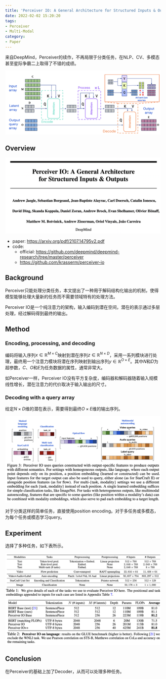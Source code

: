 ```yaml
---
title: 'Perceiver IO: A General Architecture for Structured Inputs & Outputs'
date: 2022-02-02 15:20:20
tags:
- Perceiver
- Multi-Modal
category:
- Paper
---
```


来自DeepMind，Perceiver的续作，不再局限于分类任务，在NLP、CV、多模态甚至星际争霸二上取得了不错的成绩。

<img src="Perceiver-IO-A-General-Architecture-for-Structured-Inputs-Outputs/image-20220202164605712.png" alt="image-20220202164605712" style="zoom:50%;" />

<!--more-->

## Overview

<img src="Perceiver-IO-A-General-Architecture-for-Structured-Inputs-Outputs/image-20220202163943738.png" alt="image-20220202163943738" style="zoom:50%;" />

- paper: <https://arxiv.org/pdf/2107.14795v2.pdf>
- code: 
  - official: https://github.com/deepmind/deepmind-research/tree/master/perceiver
  - <https://github.com/krasserm/perceiver-io>

## Background

Perceiver只能处理分类任务，本文提出了一种用于解码结构化输出的机制，使得模型能够处理大量新的任务而不需要领域特有的处理方法。

Perceiver IO是一个纯注意力的架构，输入编码到潜在空间，潜在的表示通过多层处理，经过解码得到最终的输出。

## Method

### Encoding, processing, and decoding

编码将输入序列$x\in\mathbb{R}^{M\times C}$映射到潜在序列$z\in\mathbb{R}^{N\times D}$，采用一系列模块进行处理，最终用一个注意力模块将潜在序列映射到输出序列$y\in\mathbb{R}^{O\times E}$。其中$N$和$D$为超参数，$C$、$O$和$E$为任务数据的属性，通常非常大。

如Perceiver一样，Perceiver IO没有平方复杂度，编码器和解码器随着输入规模线性增长，潜在注意力的代价取决于输入输出的尺寸。

### Decoding with a query array

给定$N\times D$维的潜在表示，需要得到最终$O\times E$维的输出序列。

<img src="Perceiver-IO-A-General-Architecture-for-Structured-Inputs-Outputs/image-20220202170433574.png" alt="image-20220202170433574" style="zoom:50%;" />

对于分类这样的简单任务，直接使用position encoding。对于多任务或多模态，为每个任务或模态学习query。

## Experiment

选择了多种任务，如下表所示。

<img src="Perceiver-IO-A-General-Architecture-for-Structured-Inputs-Outputs/image-20220202164856457.png" alt="image-20220202164856457" style="zoom:50%;" />

<img src="Perceiver-IO-A-General-Architecture-for-Structured-Inputs-Outputs/image-20220202170920626.png" alt="image-20220202170920626" style="zoom:50%;" />

## Conclusion

在Perceiver的基础上加了Decoder，从而可以处理多种任务。
